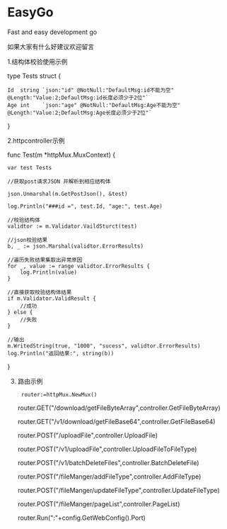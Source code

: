 # EasyGo
Fast and easy development go


如果大家有什么好建议欢迎留言



1.结构体校验使用示例 



type Tests struct {

	Id  string `json:"id" @NotNull:"DefaultMsg:id不能为空" @Length:"Value:2;DefaultMsg:id长度必须少于2位"`
	Age int    `json:"age" @NotNull:"DefaultMsg:Age不能为空" @Length:"Value:2;DefaultMsg:Age长度必须少于2位"`
	
}



2.httpcontroller示例

func Test(m *httpMux.MuxContext) {

	var test Tests
	
	//获取post请求JSON 并解析到相应结构体
	
	json.Unmarshal(m.GetPostJson(), &test)
	
	log.Println("###id =", test.Id, "age:", test.Age)
	
	//校验结构体
	validtor := m.Validator.VaildSturct(test)
	
	//json校验结果
	b, _ := json.Marshal(validtor.ErrorResults)
	
	//遍历失败结果集取出异常原因
	for _, value := range validtor.ErrorResults {
		log.Println(value)
	}
	
	//直接获取校验结构体结果
	if m.Validator.ValidResult {
		//成功
	} else {
		//失败
	}
	
	//输出
	m.WritedString(true, "1000", "sucess", validtor.ErrorResults)
	log.Println("返回结果:", string(b))
}




3. 路由示例

        router:=httpMux.NewMux()
	router.GET("/download/getFileByteArray",controller.GetFileByteArray)
	
	router.GET("/v1/download/getFileBase64",controller.GetFileBase64)
	
	router.POST("/uploadFile",controller.UploadFile)
	
	router.POST("/v1/uploadFile",controller.UploadFileToFileType)
	
	router.POST("/v1/batchDeleteFiles",controller.BatchDeleteFile)
	
	router.POST("/fileManger/addFileType",controller.AddFileType)
	
	router.POST("/fileManger/updateFileType",controller.UpdateFileType)
	
	router.POST("/fileManger/pageList",controller.PageList)
	
	router.Run(":"+config.GetWebConfig().Port)
